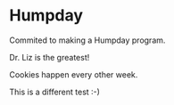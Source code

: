 # Humpday
Commited to making a Humpday program.

Dr. Liz is the greatest!

Cookies happen every other week.

This is a different test :-)